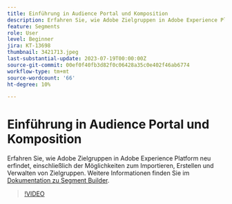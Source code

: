 ```yaml
---
title: Einführung in Audience Portal und Komposition
description: Erfahren Sie, wie Adobe Zielgruppen in Adobe Experience Platform neu erfindet, einschließlich der Möglichkeiten zum Importieren, Erstellen und Verwalten von Zielgruppen.
feature: Segments
role: User
level: Beginner
jira: KT-13698
thumbnail: 3421713.jpeg
last-substantial-update: 2023-07-19T00:00:00Z
source-git-commit: 00ef0f40fb3d82f0c06428a35c0e402f46ab6774
workflow-type: tm+mt
source-wordcount: '66'
ht-degree: 10%

---
```



# Einführung in Audience Portal und Komposition

Erfahren Sie, wie Adobe Zielgruppen in Adobe Experience Platform neu erfindet, einschließlich der Möglichkeiten zum Importieren, Erstellen und Verwalten von Zielgruppen. Weitere Informationen finden Sie im [Dokumentation zu Segment Builder](https://experienceleague.adobe.com/docs/experience-platform/segmentation/ui/segment-builder.html?lang=de).

>[!VIDEO](https://video.tv.adobe.com/v/3421713/?learn=on)

